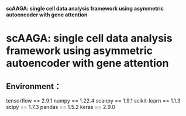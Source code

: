 **scAAGA: single cell data analysis framework using asymmetric autoencoder with gene attention**

# scAAGA: single cell data analysis framework using asymmetric autoencoder with gene attention

## Environment：

tensorflow == 2.9.1
numpy == 1.22.4
scanpy == 1.9.1
scikit-learn == 1.1.3
scipy == 1.7.3
pandas == 1.5.2
keras == 2.9.0
